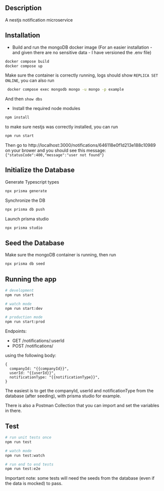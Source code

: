 

## Description

A nestjs notification microservice

## Installation

- Build and run the mongoDB docker image 
(For an easier installation - and given there are no sensitive data - I have versioned the .env file)
```bash
docker compose build
docker compose up
```
Make sure the container is correctly running, logs should show `REPLICA SET ONLINE`, you can also run 
```bash
 docker compose exec mongodb mongo -u mongo -p example 
 ```
 And then `show dbs`

- Install the required node modules
```bash
npm install
```

to make sure nestjs was correctly installed, you can run 
```bash
npm run start
```
Then go to http://localhost:3000/notifications/646118e0f1d213e188c10989 on your brower and you should see this message:
`{"statusCode":400,"message":"user not found"}`

## Initialize the Database

Generate Typescript types
```bash
npx prisma generate
``` 

Synchronize the DB
```bash
npx prisma db push
``` 

Launch prisma studio
```bash
npx prisma studio
``` 

## Seed the Database 

Make sure the mongoDB container is running, then run 
```bash
npx prisma db seed
``` 


## Running the app


```bash
# development
npm run start

# watch mode
npm run start:dev

# production mode
npm run start:prod
```

Endpoints:
- GET /notifications/:userId
- POST /notifications/

using the following body:
```
{
  companyId: "{{companyId}}",
  userId: "{{userId}}",
  notificationType: "{{notificationType}}",
}
```
The easiest is to get the companyId, userId and notificationType from the database (after seeding), with prisma studio for example.

There is also a Postman Collection that you can import and set the variables in there.

## Test

```bash
# run unit tests once
npm run test

# watch mode
npm run test:watch

# run end to end tests
npm run test:e2e
```
Important note: some tests will need the seeds from the database (even if the data is mocked) to pass.

